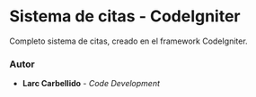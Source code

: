 # Sistema de citas - CodeIgniter

Completo sistema de citas, creado en el framework CodeIgniter.

### Autor
* **Larc Carbellido** - *Code Development*
